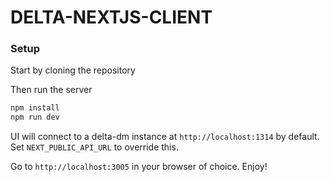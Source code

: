 # DELTA-NEXTJS-CLIENT

### Setup

Start by cloning the repository

Then run the server

```sh
npm install
npm run dev
```

UI will connect to a delta-dm instance at `http://localhost:1314` by default. Set `NEXT_PUBLIC_API_URL` to override this. 

Go to `http://localhost:3005` in your browser of choice. Enjoy!
